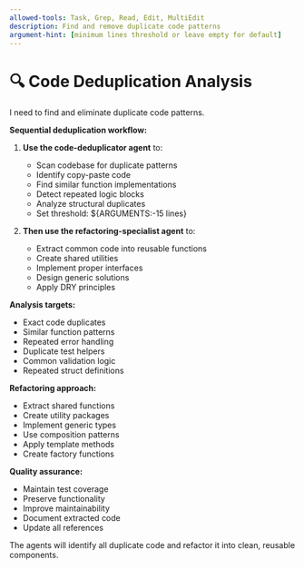 ```yaml
---
allowed-tools: Task, Grep, Read, Edit, MultiEdit
description: Find and remove duplicate code patterns
argument-hint: [minimum lines threshold or leave empty for default]
---
```

# 🔍 Code Deduplication Analysis

I need to find and eliminate duplicate code patterns.

**Sequential deduplication workflow:**

1. **Use the code-deduplicator agent** to:
   - Scan codebase for duplicate patterns
   - Identify copy-paste code
   - Find similar function implementations
   - Detect repeated logic blocks
   - Analyze structural duplicates
   - Set threshold: ${ARGUMENTS:-15 lines}

2. **Then use the refactoring-specialist agent** to:
   - Extract common code into reusable functions
   - Create shared utilities
   - Implement proper interfaces
   - Design generic solutions
   - Apply DRY principles

**Analysis targets:**
- Exact code duplicates
- Similar function patterns
- Repeated error handling
- Duplicate test helpers
- Common validation logic
- Repeated struct definitions

**Refactoring approach:**
- Extract shared functions
- Create utility packages
- Implement generic types
- Use composition patterns
- Apply template methods
- Create factory functions

**Quality assurance:**
- Maintain test coverage
- Preserve functionality
- Improve maintainability
- Document extracted code
- Update all references

The agents will identify all duplicate code and refactor it into clean, reusable components.
